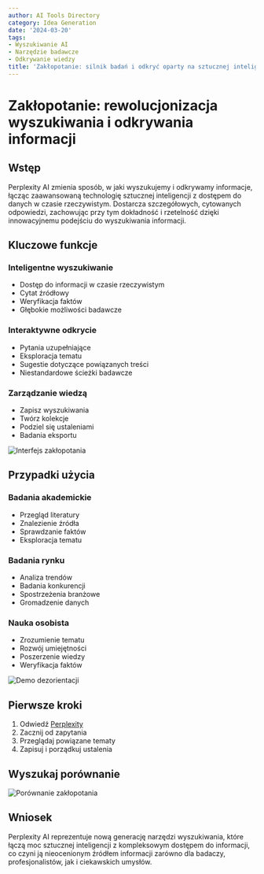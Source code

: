 ```yaml
---
author: AI Tools Directory
category: Idea Generation
date: '2024-03-20'
tags:
- Wyszukiwanie AI
- Narzędzie badawcze
- Odkrywanie wiedzy
title: 'Zakłopotanie: silnik badań i odkryć oparty na sztucznej inteligencji'
---
```


# Zakłopotanie: rewolucjonizacja wyszukiwania i odkrywania informacji

## Wstęp

Perplexity AI zmienia sposób, w jaki wyszukujemy i odkrywamy informacje, łącząc zaawansowaną technologię sztucznej inteligencji z dostępem do danych w czasie rzeczywistym. Dostarcza szczegółowych, cytowanych odpowiedzi, zachowując przy tym dokładność i rzetelność dzięki innowacyjnemu podejściu do wyszukiwania informacji.

## Kluczowe funkcje

### Inteligentne wyszukiwanie
- Dostęp do informacji w czasie rzeczywistym
- Cytat źródłowy
- Weryfikacja faktów
- Głębokie możliwości badawcze

### Interaktywne odkrycie
- Pytania uzupełniające
- Eksploracja tematu
- Sugestie dotyczące powiązanych treści
- Niestandardowe ścieżki badawcze

### Zarządzanie wiedzą
- Zapisz wyszukiwania
- Twórz kolekcje
- Podziel się ustaleniami
- Badania eksportu

![Interfejs zakłopotania](/imgs/perplexity/interface.jpg)

## Przypadki użycia

### Badania akademickie
- Przegląd literatury
- Znalezienie źródła
- Sprawdzanie faktów
- Eksploracja tematu

### Badania rynku
- Analiza trendów
- Badania konkurencji
- Spostrzeżenia branżowe
- Gromadzenie danych

### Nauka osobista
- Zrozumienie tematu
- Rozwój umiejętności
- Poszerzenie wiedzy
- Weryfikacja faktów

![Demo dezorientacji](/imgs/perplexity/demo.jpg)

## Pierwsze kroki

1. Odwiedź [Perplexity](https://perplexity.ai)
2. Zacznij od zapytania
3. Przeglądaj powiązane tematy
4. Zapisuj i porządkuj ustalenia

## Wyszukaj porównanie

![Porównanie zakłopotania](/imgs/perplexity/comparison.jpg)

## Wniosek

Perplexity AI reprezentuje nową generację narzędzi wyszukiwania, które łączą moc sztucznej inteligencji z kompleksowym dostępem do informacji, co czyni ją nieocenionym źródłem informacji zarówno dla badaczy, profesjonalistów, jak i ciekawskich umysłów.
